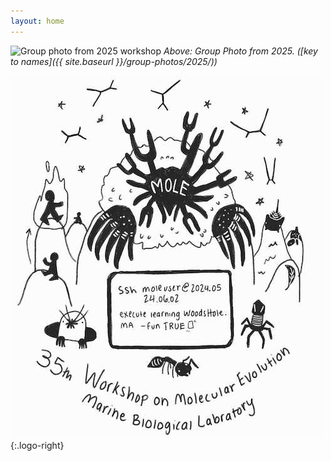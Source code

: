 ```yaml
---
layout: home
---
```

![Group photo from 2025 workshop](assets/img/group-photos/group-photo-2025.png)
_Above: Group Photo from 2025. ([key to names]({{ site.baseurl }}/group-photos/2025/))_

![2024 t-shirt design](assets/img/tshirt-2024-small.jpg){:.logo-right}
